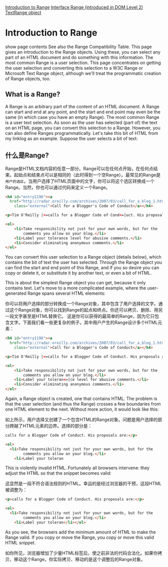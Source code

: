 [Introduction to Range](http://www.quirksmode.org/dom/range_intro.html)
[Interface Range (introduced in DOM Level 2)](http://www.w3.org/TR/DOM-Level-2-Traversal-Range/ranges.html#Level-2-Range-idl)
[TextRange object](http://msdn.microsoft.com/en-us/library/ms535872.aspx)

Introduction to Range
=====================

show page contents
See also the Range Compatibility Table.
This page gives an introduction to the Range objects. Using these, you can select any part of an HTML document and do something with this information. The most common Range is a user selection.
This page concentrates on getting the user selection and converting this selection to a W3C Range or Microsoft Text Range object, although we'll treat the programmatic creation of Range objects, too.

What is a Range?
----------------
A Range is an arbitrary part of the content of an HTML document. A Range can start and end at any point, and the start and end point may even be the same (in which case you have an empty Range). The most common Range is a user text selection. As soon as the user has selected (part of) the text on an HTML page, you can convert this selection to a Range. However, you can also define Ranges programmatically.
Let's take this bit of HTML from my linklog as an example. Suppose the user selects a bit of text:

什么是Range?
------------
Range是HTML文档内容的任意一部分。Range可以在任何点开始，在任何点结束。起始点和结束点可以是相同的（此时得到一个空Range）。最常见的Range是`用户的选区`。当用户选择了HTML页面中的文字，你可以将这个选区转换成一个Range。当然，你也可以通过代码来定义一个Range。

```html
<h4 id="entry1196"><a
  href="http://radar.oreilly.com/archives/2007/03/call_for_a_blog_1.html"
	class="external">Call for a Blogger's Code of Conduct</a></h4>

<p>Tim O'Reilly |<=calls for a Blogger Code of Cond<=|uct. His proposals are:</p>

<ol>
	<li>Take responsibility not just for your own words, but for the
		comments you allow on your blog.</li>
	<li>Label your tolerance level for abusive comments.</li>
	<li>Consider eliminating anonymous comments.</li>
</ol>
```

You can convert this user selection to a Range object (details below), which contains the bit of text the user has selected. Through the Range object you can find the start and end point of this Range, and if you so desire you can copy or delete it, or substitute it by another text, or even a bit of HTML.

This is about the simplest Range object you can get, because it only contains text. Let's move to a more complicated example, where the user-generated Range spans several HTML elements:

你可以将用户选择的部分转换成一个Range对象，其中包含了用户选择的文字。通过这个Range对象，你可以找到Range的起点和终点。你还可以拷贝、删除、用另一段文字甚至是HTML替换它。
这是你可以获得的最简单的Range，因为它只包含文字。下面我们看一些更复杂的例子。其中用户产生的Range设计多个HTML元素：

```html
<h4 id="entry1196"><a
  href="http://radar.oreilly.com/archives/2007/03/call_for_a_blog_1.html"
	class="external">Call for a Blogger's Code of Conduct</a></h4>

<p>Tim O'Reilly |<=calls for a Blogger Code of Conduct. His proposals are:</p>

<ol>
	<li>Take responsibility not just for your own words, but for the
		comments you allow on your blog.</li>
	<li>Label your toleran<=|ce level for abusive comments.</li>
	<li>Consider eliminating anonymous comments.</li>
</ol>
```

Again, a Range object is created, one that contains HTML. The problem is that the user selection (and thus the Range) crosses a few boundaries from one HTML element to the next. Without more action, it would look like this:

如上所示，用户选择又创建了一个包含HTML的Range对象。问题是用户选择的部分跨越了HTML元素的边界。选择的部分是：

```html
calls for a Blogger Code of Conduct. His proposals are:</p>

<ol>
  <li>Take responsibility not just for your own words, but for the
		comments you allow on your blog.</li>
	<li>Label your toleran
```

This is violently invalid HTML. Fortunately all browsers intervene: they adjust the HTML so that the snippet becomes valid:

这显然是一段不符合语法规则的HTML。幸运的是经过浏览器的干预，这段HTML被调整为：

```html
<p>calls for a Blogger Code of Conduct. His proposals are:</p>

<ol>
  <li>Take responsibility not just for your own words, but for the
		comments you allow on your blog.</li>
	<li>Label your toleran</li></ol>
```

As you see, the browsers add the minimum amount of HTML to make the Range valid. If you copy or move the Range, you copy or move this valid HTML snippet.

如你所见，浏览器增加了少量HTML标签后，使之前非法的代码合法化。如果你拷贝、移动这个Range，你实际拷贝、移动的是这个调整后的Range对象。
